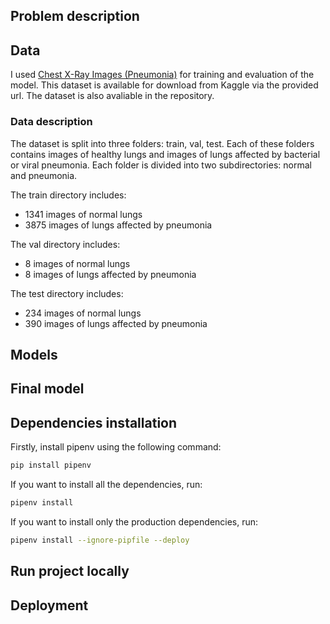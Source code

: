 ## Problem description
## Data
I used [Chest X-Ray Images (Pneumonia)](https://www.kaggle.com/datasets/paultimothymooney/chest-xray-pneumonia) for training and evaluation of the model. This dataset is available for download from Kaggle via the provided url. The dataset is also avaliable in the repository.
### Data description
The dataset is split into three folders: train, val, test. Each of these folders contains images of healthy lungs and images of lungs affected by bacterial or viral pneumonia. Each folder is divided into two subdirectories: normal and pneumonia.

The train directory includes:
- 1341 images of normal lungs
- 3875 images of lungs affected by pneumonia

The val directory includes:
- 8 images of normal lungs
- 8 images of lungs affected by pneumonia

The test directory includes:
- 234 images of normal lungs
- 390 images of lungs affected by pneumonia

## Models
## Final model

## Dependencies installation
Firstly, install pipenv using the following command:
```bash
pip install pipenv
```
If you want to install all the dependencies, run:
```bash
pipenv install
```
If you want to install only the production dependencies, run:
```bash
pipenv install --ignore-pipfile --deploy
```

## Run project locally
## Deployment
